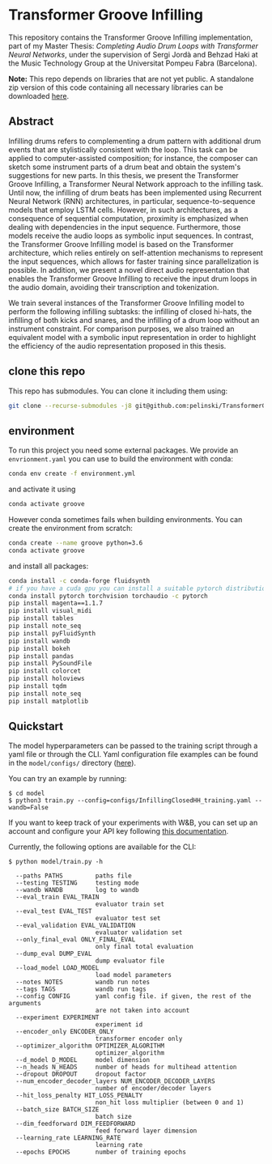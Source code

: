# Transformer Groove Infilling

This repository contains the Transformer Groove Infilling implementation, part of my Master Thesis: _Completing Audio Drum Loops with Transformer Neural Networks_, under the supervision of Sergi Jordà and Behzad Haki at the Music Technology Group at the Universitat Pompeu Fabra (Barcelona).

**Note:** This repo depends on libraries that are not yet public. A standalone zip version of this code containing all necessary libraries can be downloaded [here](https://zenodo.org/record/5347908).

## Abstract

Infilling drums refers to complementing a drum pattern with additional drum events that are stylistically consistent with the loop. This task can be applied to computer-assisted composition; for instance, the composer can sketch some instrument parts of a drum beat and obtain the system's suggestions for new parts. In this thesis, we present the Transformer Groove Infilling, a Transformer Neural Network approach to the infilling task. Until now, the infilling of drum beats has been implemented using Recurrent Neural Network (RNN) architectures, in particular, sequence-to-sequence models that employ LSTM cells. However, in such architectures, as a consequence of sequential computation, proximity is emphasized when dealing with dependencies in the input sequence. Furthermore, those models receive the audio loops as symbolic input sequences. In contrast, the Transformer Groove Infilling model is based on the Transformer architecture, which relies entirely on self-attention mechanisms to represent the input sequences, which allows for faster training since parallelization is possible. In addition, we present a novel direct audio representation that enables the Transformer Groove Infilling to receive the input drum loops in the audio domain, avoiding their transcription and tokenization.

We train several instances of the Transformer Groove Infilling model to perform the following infilling subtasks: the infilling of closed hi-hats, the infilling of both kicks and snares, and the infilling of a drum loop without an instrument constraint. For comparison purposes, we also trained an equivalent model with a symbolic input representation in order to highlight the efficiency of the audio representation proposed in this thesis.

## clone this repo

This repo has submodules. You can clone it including them using:

```bash
git clone --recurse-submodules -j8 git@github.com:pelinski/TransformerGrooveInfilling.git
```

## environment

To run this project you need some external packages. We provide an `envrionment.yaml` you can use to build the environment with conda:

```bash
conda env create -f environment.yml
```

and activate it using

```bash
conda activate groove
```

However conda sometimes fails when building environments. You can create the environment from scratch:

```bash
conda create --name groove python=3.6
conda activate groove
```

and install all packages:

```bash
conda install -c conda-forge fluidsynth
# if you have a cuda gpu you can install a suitable pytorch distribution here https://pytorch.org/get-started/locally/
conda install pytorch torchvision torchaudio -c pytorch
pip install magenta==1.1.7
pip install visual_midi
pip install tables
pip install note_seq
pip install pyFluidSynth
pip install wandb
pip install bokeh
pip install pandas
pip install PySoundFile
pip install colorcet
pip install holoviews
pip install tqdm
pip install note_seq
pip install matplotlib
```

## Quickstart

The model hyperparameters can be passed to the training script through a yaml file or through the CLI. Yaml configuration file examples can be found in the `model/configs/` directory ([here](model/configs/)).

You can try an example by running:

```
$ cd model
$ python3 train.py --config=configs/InfillingClosedHH_training.yaml --wandb=False
```

If you want to keep track of your experiments with W\&B, you can set up an account and configure your API key following [this documentation](https://docs.wandb.ai/quickstart).

Currently, the following options are available for the CLI:

```
$ python model/train.py -h

  --paths PATHS         paths file
  --testing TESTING     testing mode
  --wandb WANDB         log to wandb
  --eval_train EVAL_TRAIN
                        evaluator train set
  --eval_test EVAL_TEST
                        evaluator test set
  --eval_validation EVAL_VALIDATION
                        evaluator validation set
  --only_final_eval ONLY_FINAL_EVAL
                        only final total evaluation
  --dump_eval DUMP_EVAL
                        dump evaluator file
  --load_model LOAD_MODEL
                        load model parameters
  --notes NOTES         wandb run notes
  --tags TAGS           wandb run tags
  --config CONFIG       yaml config file. if given, the rest of the arguments
                        are not taken into account
  --experiment EXPERIMENT
                        experiment id
  --encoder_only ENCODER_ONLY
                        transformer encoder only
  --optimizer_algorithm OPTIMIZER_ALGORITHM
                        optimizer_algorithm
  --d_model D_MODEL     model dimension
  --n_heads N_HEADS     number of heads for multihead attention
  --dropout DROPOUT     dropout factor
  --num_encoder_decoder_layers NUM_ENCODER_DECODER_LAYERS
                        number of encoder/decoder layers
  --hit_loss_penalty HIT_LOSS_PENALTY
                        non_hit loss multiplier (between 0 and 1)
  --batch_size BATCH_SIZE
                        batch size
  --dim_feedforward DIM_FEEDFORWARD
                        feed forward layer dimension
  --learning_rate LEARNING_RATE
                        learning rate
  --epochs EPOCHS       number of training epochs
```
